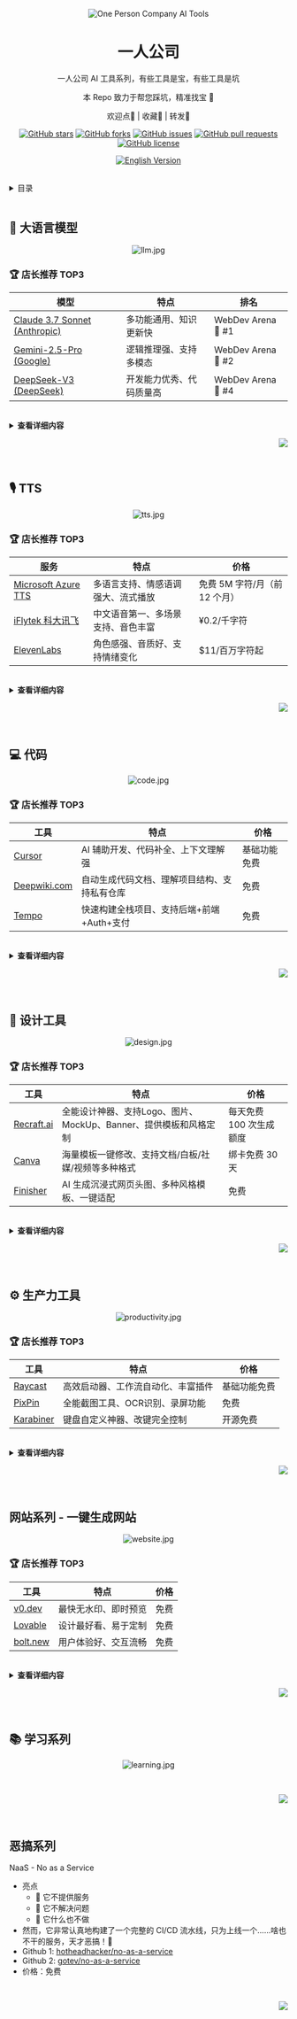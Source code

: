 <div align="center"><a name="readme-top"></a>

![One Person Company AI Tools](./assets/gif/banner-cape.gif)

<h1>一人公司</h1>

一人公司 AI 工具系列，有些工具是宝，有些工具是坑

本 Repo 致力于帮您踩坑，精准找宝 🤩

欢迎点🌟 | 收藏🔖 | 转发🫰

[![GitHub stars][star-shield]][star-link]
[![GitHub forks][fork-shield]][fork-link]
[![GitHub issues][issue-shield]][issue-link]
[![GitHub pull requests][pr-shield]][pr-link]
[![GitHub license][license-shield]][license-link]

[![English Version][en-shield]][en-link]

</div>

<br>

<details>
  <summary><kbd>目录</kbd></summary>

  ### 目录

- [🤖 大语言模型](#-大语言模型)
  - [店长推荐 TOP3](#-店长推荐-top3)
  - [查看详细内容](#)
- [🎙️ TTS](#️-tts)
  - [店长推荐 TOP3](#-店长推荐-top3-1)
  - [查看详细内容](#)
- [💻 代码](#-代码)
  - [店长推荐 TOP3](#-店长推荐-top3-2)
  - [查看详细内容](#)
  - [全栈开发与快速构建](#全栈开发与快速构建)
  - [代码理解与文档](#代码理解与文档)
- [🎨 设计工具](#-设计工具)
  - [店长推荐 TOP3](#-店长推荐-top3-3)
  - [查看详细内容](#)
- [⚙️ 生产力工具](#-生产力工具)
  - [店长推荐 TOP3](#-店长推荐-top3-4)
  - [查看详细内容](#)
- [🌐 网站系列](#网站系列---一键生成网站)
  - [店长推荐 TOP3](#-店长推荐-top3-5)
  - [查看详细内容](#)
- [📚 学习系列](#-学习系列)
  - [查看详细内容](#)
- [👻 恶搞系列](#恶搞系列)
  - [查看详细内容](#)

</details>

<br>


## 🤖 大语言模型
<div align="center">

![llm.jpg](./assets/jpg/llm.jpg)

</div>

### 🏆 店长推荐 TOP3
| 模型 | 特点 | 排名 |
|------|------|------|
| [Claude 3.7 Sonnet (Anthropic)](https://www.anthropic.com/) | 多功能通用、知识更新快 | WebDev Arena 🥇 #1 |
| [Gemini-2.5-Pro (Google)](https://deepmind.google/technologies/gemini/) | 逻辑推理强、支持多模态 | WebDev Arena 🥈 #2 |
| [DeepSeek-V3 (DeepSeek)](https://github.com/deepseek-ai/) | 开发能力优秀、代码质量高 | WebDev Arena 🏅 #4 |

<br>

<details>
<summary><b>查看详细内容</b></summary>

在日常使用中，我会经常切换不同的大语言模型来获取更全面的答案。目前我主要使用 Claude 3.7 Sonnet 和 Gemini 2.5 Pro，这两个模型在各方面都表现出色。当遇到需要进一步验证的问题时，我也会使用 DeepSeek 和 Grok 来交叉对比，以获得更准确的答案。


#### 📊 WebDev Arena 实时排行
https://web.lmarena.ai/leaderboard
| 模型 | Chatbot Arena 排名 | Source |
|------|---------------------|--------|
| [Claude 3.7 Sonnet (Anthropic)](https://www.anthropic.com/) | 🥇 #1                 | [LMArena](https://web.lmarena.ai/leaderboard) |
| [Gemini-2.5-Pro-Exp-03-25 (Google)](https://deepmind.google/technologies/gemini/) | 🥈 #2                 | [LMArena](https://web.lmarena.ai/leaderboard) |
| [Claude 3.5 Sonnet (Anthropic)](https://www.anthropic.com/index/claude-3-5-sonnet) | 🥉 #3                 | [LMArena](https://web.lmarena.ai/leaderboard) |
| [DeepSeek-V3-0324 (DeepSeek)](https://github.com/deepseek-ai/) | 🏅 #4                 | [LMArena](https://web.lmarena.ai/leaderboard) |
| [early-grok-3 (xAI)](https://x.ai) | 🏅 #6                 | [LMArena](https://web.lmarena.ai/leaderboard) |
| [GPT-4o-2024-11-20 (OpenAI)](https://openai.com/chatgpt) | 🏅 #20                | [LMArena](https://web.lmarena.ai/leaderboard) |
| [Alama (评测平台)](https://alama.ai) | ✅ 模型对比聚合平台 | -      |

<br>

#### 📊 Chatbot Arena 实时排行
https://web.lmarena.ai/leaderboard

| 模型 | Chatbot Arena 排名 (UB) | Source |
|------|-------------------------|--------|
| [Gemini-2.5-Pro-Exp-03-25 (Google)](https://deepmind.google/technologies/gemini/) | 🥇 #1                     | [LMArena](https://web.lmarena.ai/leaderboard) |
| [ChatGPT-4o-latest (OpenAI)](https://openai.com/chatgpt) | 🥈 #2                     | [LMArena](https://web.lmarena.ai/leaderboard) |
| [Grok-3-Preview-02-24 (xAI)](https://x.ai) | 🥈 #2                     | [LMArena](https://web.lmarena.ai/leaderboard) |
| [GPT-4.5-Preview (OpenAI)](https://openai.com/) | 🥈 #2                     | [LMArena](https://web.lmarena.ai/leaderboard) |
| [Gemini-2.0-Flash-Thinking-Exp-01-21 (Google)](https://deepmind.google/technologies/gemini/) | 🏅 #5                     | [LMArena](https://web.lmarena.ai/leaderboard) |
| [Gemini-2.0-Pro-Exp-02-05 (Google)](https://deepmind.google/technologies/gemini/) | 🏅 #5                     | [LMArena](https://web.lmarena.ai/leaderboard) |
| [DeepSeek-V3-0324 (DeepSeek)](https://github.com/deepseek-ai/) | 🏅 #5                     | [LMArena](https://web.lmarena.ai/leaderboard) |
| [DeepSeek-R1 (DeepSeek)](https://github.com/deepseek-ai/) | 🏅 #7                     | [LMArena](https://web.lmarena.ai/leaderboard) |
| [Gemini-2.0-Flash-001 (Google)](https://deepmind.google/technologies/gemini/) | 🏅 #8                     | [LMArena](https://web.lmarena.ai/leaderboard) |
| [o1-2024-12-17 (OpenAI?)](https://openai.com/) | 🏅 #8                     | [LMArena](https://web.lmarena.ai/leaderboard) |
| [Gemma-3-27B-it (Google)](https://huggingface.co/google/gemma-3-27b-it) | 🏅 #10                    | [LMArena](https://web.lmarena.ai/leaderboard) |
| [Qwen2.5-Max (Alibaba)](https://huggingface.co/Qwen/Qwen2.5-72B-Chat) | 🏅 #11                    | [LMArena](https://web.lmarena.ai/leaderboard) |
| [o1-preview (OpenAI?)](https://openai.com/) | 🏅 #11                    | [LMArena](https://web.lmarena.ai/leaderboard) |
| [Claude 3.7 Sonnet (Anthropic)](https://www.anthropic.com/) | 🏅 #22                    | [LMArena](https://web.lmarena.ai/leaderboard) |

</details>


<div align="right">

[![][back-to-top]](#readme-top)

</div>

<br>

## 🎙️ TTS

<div align="center">

![tts.jpg](./assets/jpg/tts.jpg)

</div>

### 🏆 店长推荐 TOP3
| 服务 | 特点 | 价格 |
|------|------|------|
| [Microsoft Azure TTS](https://azure.microsoft.com/en-us/products/cognitive-services/text-to-speech/) | 多语言支持、情感语调强大、流式播放 | 免费 5M 字符/月（前 12 个月） |
| [iFlytek 科大讯飞](https://www.xfyun.cn/services/online_tts) | 中文语音第一、多场景支持、音色丰富 | ¥0.2/千字符 |
| [ElevenLabs](https://elevenlabs.io/) | 角色感强、音质好、支持情绪变化 | $11/百万字符起 |

<br>

<details>
<summary><b>查看详细内容</b></summary>

### 🏢 商业 TTS 服务（英文 + 多语言）

#### 1. [Microsoft Azure TTS](https://azure.microsoft.com/en-us/products/cognitive-services/text-to-speech/)
- 多语言语音合成服务
- 支持 SSML 控制、情绪语调、流式播放
- 免费 5M 字符/月（前 12 个月）

#### 2. [Google Cloud TTS](https://cloud.google.com/text-to-speech)
- WaveNet / Neural2 语音技术
- 支持中文普通话和台语，多种声音选择
- 免费 4M 字符/月（前 12 个月）

#### 3. [Amazon Polly](https://aws.amazon.com/polly/)
- 可部署在 AWS 各产品中
- 支持多语言、Speech Marks（断句）
- 免费 5M 字符/月（前 12 个月）

#### 4. [IBM Watson TTS](https://www.ibm.com/cloud/watson-text-to-speech)
- 支持多语种语音合成
- 提供企业级服务

#### 5. [ElevenLabs](https://elevenlabs.io/)
- 支持情绪变化与角色风格
- 提供英文和中文语音合成
- 支持语音克隆和流式播放 API

#### 6. [PlayHT](https://play.ht/)
- Web 端流式 TTS 服务
- 提供免费使用额度

#### 7. [OpenAI TTS](https://platform.openai.com/docs/guides/text-to-speech)
- 支持 Whisper 语音识别对接
- 中文支持待完善

#### 8. [Deepgram](https://deepgram.com/product/text-to-speech)
- 实时流式语音合成
- 支持多语言和声音风格
- 提供试用额度

#### 9. [Neuphonic](https://neuphonic.ai)
- 多语言语音合成服务
- 提供 API 和 SDK
- 有免费试用

#### 10. [Murf AI](https://murf.ai/)
- 配音和画外音制作工具
- 支持 120+ 种声音和 20+ 种语言
- 提供试用版本

#### 11. [Resemble AI](https://www.resemble.ai/)
- 语音克隆技术
- 实时语音合成
- 企业级 API 服务

<br>

### 🇨🇳 中文 TTS 服务

#### 1. [iFlytek 科大讯飞](https://www.xfyun.cn/services/online_tts)
- 中文语音合成服务
- 支持流式合成、自定义音色、音色克隆
- 应用于教育、客服、阅读等场景

#### 2. [Baidu TTS](https://ai.baidu.com/tech/speech/tts)
- 提供离线 SDK 与云服务
- 面向企业级语音交互应用

#### 3. [MiniMax TTS](https://blog.fal.ai/minimax-text-to-speech-models-now-available-on-fal/)
- 实时语音合成服务
- 支持多语言音色
- 适用于 AI Agent 场景

#### 4. ByteDance（字节跳动）SeedTTS / MegaTTS3
- 内部语音合成技术
- 支持语音克隆和情绪表达
- 用于公司产品（抖音、剪映）

#### 5. [Cartesia Sonic TTS](https://cartesia.ai/product/text-to-speech-tts)
- 低延迟语音合成
- 支持音色克隆
- 适用于医疗、客服等领域

#### 6. [Fish Speech](https://github.com/fishaudio/fish-speech)
- 开源语音合成系统
- 支持多语言和音色克隆
- 提供流式推理

#### 7. [CosyVoice (阿里巴巴)](https://github.com/FunAudioLLM/CosyVoice)
- 开源多语言语音合成系统
- 支持情感语调和多语种
- 轻量化部署方案

#### 8. [火山引擎 TTS](https://www.volcengine.com/product/speech-tech)
- 中英文双语支持
- 提供流式合成和离线 SDK
- 企业级服务

<br>

### 🔓 开源/自部署 TTS 方案

#### 1. [Fish Speech](https://github.com/fishaudio/fish-speech)
- 支持 8 种语言
- 提供音色克隆功能
- 支持流式播放部署

#### 2. [CosyVoice (阿里)](https://github.com/FunAudioLLM/CosyVoice)
- 多语言支持
- 提供流式推理
- 轻量化部署方案

#### 3. [Coqui TTS](https://github.com/coqui-ai/TTS)
- 支持中文模型配置
- 可进行模型训练和微调
- 开源社区维护

#### 4. [Mimic (Mycroft AI)](https://github.com/MycroftAI/mimic1)
- 轻量级语音合成系统
- 适用于嵌入式设备

#### 5. [Bark (by Suno)](https://github.com/suno-ai/bark)
- 支持多模态输出
- 非流式生成模式

#### 6. [Tortoise TTS](https://github.com/neonbjb/tortoise-tts)
- 高质量语音合成
- 非实时生成模式

#### 7. [VITS](https://github.com/jaywalnut310/vits)
- 端到端语音合成
- 支持多语言训练
- 社区持续改进

#### 8. VoiceCanvas
- 支持 50+ 种语言和方言的文本转语音，提供多种男声和女声选择
- 个性化声音克隆：仅需 10 秒音频样本即可创建专属 AI 声音，支持跨语言使用
- 高级功能：语速调节、音频可视化、逐字朗读模式、一键下载音频文件
- 灵活的订阅计划：免费试用、按月/按年订阅、按量付费选项
- 支持自部署，代码 100% 开源，适合开发者和内容创作者使用

<br>

### 📊 功能对比表（中英文 TTS）

| 名称            | 中文 | 英文 | 流式 | 克隆 | 开源 | 特点                 | 价格 |
|-----------------|------|------|------|------|------|----------------------|------|
| Azure TTS       | ✅✅✅ | ✅✅✅ | ✅   | ❌   | ❌   | 商业标准，情感支持强 | $4/百万字符 |
| Google TTS      | ✅✅  | ✅✅✅ | ⚠️   | ❌   | ❌   | 稳定好用             | $4/百万字符 |
| iFlytek         | ✅✅✅ | ✅    | ✅   | ✅   | ❌   | 中文第一             | ¥0.2/千字符 |
| MiniMax         | ✅✅  | ✅    | ✅   | ✅   | ❌   | 适合 Agent           | ¥0.3/千字符 |
| Baidu TTS       | ✅✅  | ❌    | ✅   | ❌   | ❌   | 企业级可落地         | ¥0.2/千字符 |
| ByteDance TTS   | ✅✅✅ | ✅    | ✅   | ✅✅ | ❌   | 中文高保真 + 情绪    | 内部使用 |
| Cartesia Sonic  | ✅✅✅ | ✅    | ✅✅ | ✅✅ | ❌   | 高速、准确、可控     | 企业定制 |
| ElevenLabs      | ⚠️    | ✅✅✅ | ✅   | ✅   | ❌   | 角色感强，音质好     | $11/百万字符起 |
| Murf AI         | ❌    | ✅✅✅ | ✅   | ✅   | ❌   | 专业配音级           | $13/月起 |
| Resemble AI     | ⚠️    | ✅✅  | ✅   | ✅✅ | ❌   | 克隆技术领先         | 企业定制 |
| 火山引擎 TTS    | ✅✅  | ✅    | ✅   | ❌   | ❌   | 企业级服务           | ¥0.3/千字符 |
| Fish Speech     | ✅✅  | ✅    | ✅   | ✅   | ✅   | 快速开源部署         | 波动 |
| CosyVoice       | ✅✅  | ✅    | ✅   | ✅   | ✅   | 多语 + 轻量          | 波动 |
| Coqui TTS       | ✅（需配置）| ✅ | ⚠️   | ✅   | ✅   | 可训练，社区活跃     | 波动 |
| Bark            | ✅    | ✅    | ❌   | ✅   | ✅   | 情绪丰富，生成慢     | 波动 |
| Tortoise TTS    | ✅    | ✅✅  | ❌   | ✅   | ✅   | 高质量非实时输出     | 波动 |
| VITS            | ✅    | ✅    | ⚠️   | ✅   | ✅   | 端到端训练           | 波动 |

</details>


<div align="right">

[![][back-to-top]](#readme-top)

</div>

<br>

## 💻 代码
<div align="center">

![code.jpg](./assets/jpg/code.jpg)

</div>

### 🏆 店长推荐 TOP3
| 工具 | 特点 | 价格 |
|------|------|------|
| [Cursor](https://cursor.com) | AI 辅助开发、代码补全、上下文理解强 | 基础功能免费 |
| [Deepwiki.com](http://Deepwiki.com) | 自动生成代码文档、理解项目结构、支持私有仓库 | 免费 |
| [Tempo](https://tempo.new) | 快速构建全栈项目、支持后端+前端+Auth+支付 | 免费 |

<br>

<details>
<summary><b>查看详细内容</b></summary>

- **IDE**
  - [TRAE][trae-link]
  - [Cursor][cursor-link]
    - AI 辅助开发
    - 3.7 免费用 + 免费
  - [VS Code][vscode-link]
    - 开源免费
    - 插件丰富
  - [Windsurf][windsurf-link]
    - 轻量级开发工具
    - 完全免费

- **命令行终端**
  - [Warp][warp-link]
    - AI 增强终端
    - 提供免费额度

### 代码理解与文档
- [Deepwiki.com](http://Deepwiki.com)
  - 📝 自动为你的代码生成技术文档、函数说明、API 注释
  - 🧠 支持自然语言提问，理解代码上下文含义
  - 🧩 可生成"项目百科"，结构清晰、层级分明
  - 🕵️ 适合快速上手新项目、提升文档覆盖率
  - 🔒 支持私有仓库，数据安全

- [gitsummarize](https://github.com/antarixxx/gitsummarize)
  - 📄 架构级概览
  - 📁 目录 & 文件总结
  - 🧠 用自然语言解释代码目的、流程与结构
  - 🔗 提取业务逻辑与规则
  - 📊 自动绘制架构图与流程图

- [gitdiagram.com](https://gitdiagram.com)
  - 🧠 支持大型代码仓库的全局理解
  - 🏗️ 可视化展示文件结构、模块依赖、函数关系
  - 🔍 点击任意节点即可查看源码详情
  - 🤝 支持团队共享与嵌入文档
  - 🚀 极简输入 GitHub 链接即可开始分析

### 全栈开发与快速构建
- [Tempo](https://tempo.new)
  - 后端 + 前端 + Auth + 支付
- [Chef](https://chef.convex.dev)
  - 后端 + 前端 + Auth
- [Vibe Code App](https://apps.apple.com/us/app/vibecode/id6742912146)
  - App
- [v0](https://v0.dev)
  - 前端/Apps/Games
- [Bolt](https://bolt.new)
  - 前端/Apps/Games
- [Lovable](https://lovable.dev)
  - 前端/Apps/Games
- [Firebase Studio](https://firebase.google.com)
  - 前端/Apps/Games
- [Devin](https://devin.ai)
  - 前端/Apps/Games
- [HeyBoss](https://heybossai.com)
  - 前端/Apps/Games
- [Replit](https://replit.com)
  - 前端/Apps/Games
- [Same](https://same.dev)
  - 前端/Apps/Games
- [a0](https://a0.dev)
  - 前端/Apps/Games
- [Vibe Coder](https://vibecoder.gg)
  - 前端/Apps/Games
- [ShipAny](https://shipany.ai)
  - 前端/Apps/Games
- [CopyWeb](https://copyweb.ai)
  - 前端/Apps/Games
- [Seede](https://seede.ai)
  - 前端/Apps/Games
- [Magic Patterns](https://magicpatterns.com)
  - AI 原型设计平台，用于产品团队快速构建原型、获取用户反馈并进行数据驱动决策。

</details>

<div align="right">

[![][back-to-top]](#readme-top)

</div>

<br>

## 🎨 设计工具
<div align="center">

![design.jpg](./assets/jpg/design.jpg)

</div>

### 🏆 店长推荐 TOP3
| 工具 | 特点 | 价格 |
|------|------|------|
| [Recraft.ai](https://www.recraft.ai) | 全能设计神器、支持Logo、图片、MockUp、Banner、提供模板和风格定制 | 每天免费 100 次生成额度 |
| [Canva](https://www.canva.com) | 海量模板一键修改、支持文档/白板/社媒/视频等多种格式 | 绑卡免费 30 天 |
| [Finisher](https://finisher.co/lab/header/) | AI 生成沉浸式网页头图、多种风格模板、一键适配 | 免费 |

<br>

<details>
<summary><b>查看详细内容</b></summary>

### 全能设计
| 工具 | 特点 | 定价 |
|------|------|------|
| [Recraft.ai][recraft-link] | 🔥🔥🔥 强烈推荐<br>支持 Logo、图片、MockUp、Banner<br>提供模板和风格定制 | 每天免费 100 次生成额度 |

### 运营设计
| 工具 | 特点 | 定价 |
|------|------|------|
| [Canva][canva-link] | 支持文档、白板、社媒、视频等<br>海量模板一键修改 | 绑卡免费 30 天 |

### 网站设计
| 工具 | 特点 | 定价 |
|------|------|------|
| [Relume][relume-link] | 一句话生成完整网站<br>与 Figma 无缝集成 | 绑卡免费 30 天 |
| [Finisher](https://finisher.co/lab/header/) | AI 生成沉浸式网页头图<br>多种风格模板可选<br>自动适配文案、CTA、背景图<br>即用即改，适合开发者、设计师、创作者 | 免费 |

### 3D 设计
| 工具 | 特点 | 定价 |
|------|------|------|
| [Blender][blender-link] | 支持 AI 控制<br>[MCP 控制器][blender-mcp-link] | 完全开源免费 |
| [Spline][spline-link] | 社区免费模板<br>支持网页端设计<br>快速上手 | 免费使用 |

### 动态设计
| 工具 | 特点 | 定价 |
|------|------|------|
| [Jitter][jitter-link] | 专注 Hero 动画<br>简单易用 | 免费版够用 |
| [HailuoAI][hailuo-link] | 支持多种动态效果<br>适合社媒内容 | 免费版够用 |
| [KlingAI][kling-link] | AI 驱动转换<br>社媒优化 | 免费版够用 |

### 工作流设计
| 工具 | 特点 | 定价 |
|------|------|------|
| [Overflow][overflow-link] | 界面美观<br>支持交互展示 | 免费下载使用 |

### Logo 设计
| 工具 | 特点 | 定价 |
|------|------|------|
| [Fiverr][fiverr-link] | 专业设计平台 | 付费服务 |
| [Design.com][design-link] | AI 生成 | 免费试用 |
| [AILogoGenerator][ailogo-link] | 简单快速 | 完全免费 |
| [LogoMakr][logomakr-link] | 自定义强 | 免费使用 |
| [LogoPony][logopony-link] | 风格多样 | 免费试用 |
| [Looka][looka-link] | 品牌套件 | 免费试用 |

</details>

<div align="right">

[![][back-to-top]](#readme-top)

</div>


<br>

## ⚙️ 生产力工具

<div align="center">

![productivity.jpg](./assets/jpg/productivity.jpg)

</div>

### 🏆 店长推荐 TOP3
| 工具 | 特点 | 价格 |
|------|------|------|
| [Raycast](https://www.raycast.com) | 高效启动器、工作流自动化、丰富插件 | 基础功能免费 |
| [PixPin](https://pixpin.cn) | 全能截图工具、OCR识别、录屏功能 | 免费 |
| [Karabiner](https://karabiner-elements.pqrs.org) | 键盘自定义神器、改键完全控制 | 开源免费 |

<br>

<details>
<summary><b>查看详细内容</b></summary>

### 系统增强
- [Raycast][raycast-link]
  - 🔥🔥🔥 强烈推荐
  - 快速启动器
  - 工作流自动化
  - 基础功能免费

- [Karabiner][karabiner-link]
  - 🔥🔥🔥 强烈推荐
  - 键盘自定义
  - 功能强大
  - 开源免费

- [Rectangle][rectangle-link]
  - 窗口管理工具
  - 快捷键操作
  - 完全免费

- [Ice][ice-link]
  - 工具栏增强
  - 轻量高效
  - 开源免费

### 媒体工具

- [PixPin][pixpin-link]
  - 🔥🔥🔥 强烈推荐
  - 全能截图工具
  - 支持 GIF 录制
  - OCR 文字识别
  - 丰富标注功能

- [Downie][downie-link]
  - 🔥 推荐
  - 视频下载工具
  - 支持多平台
  - 提供试用
  - 视频下载工具
  - 支持多平台
  - 提供试用

- [MotionShot][motionshot-link]
  - 专业演示录制
  - 交互式标注
  - $7/月或$140 终身

- [Cap](https://cap.so)
  - 开源 Loom 替代品
  - 屏幕录制与分享
  - [GitHub](https://github.com/CapSoftware/Cap)

- [Kap][kap-link]
  - GIF 录制工具
  - 简单易用
  - 开源免费

- [KeyCastr][keycastr-link]
  - 按键显示工具
  - 录制演示必备
  - 开源免费

- [OBS][obs-link]
  - 专业录屏软件
  - 直播推流
  - 开源免费

- [IINA][iina-link]
  - 现代视频播放器
  - 界面美观
  - 开源免费

- [Youtube Music 桌面端](https://github.com/th-ch/youtube-music)
  - 支持背景播放（王炸功能）
  - 内置 ad blocker 所以没广告
  - 内置下载器，支持离线下载
  - 跨平台，支持插件系统，很多插件
  - 免费



### 日常效率
- [Pastebot][pastebot-link]
  - 剪贴板管理
  - 历史记录
  - $13 终身授权

- [CleanShot][cleanshot-link]
  - 专业截图工具
  - 录屏功能
  - $29 终身授权

- [Setapp][setapp-link]
  - 应用订阅合集
  - 优质应用精选
  - $10/月订阅

- [Toolfolio](https://toolfolio.io)
  - 精选工具集合：平台精心挑选并分类整理了各类高质量工具，方便用户快速找到所需资源。
  - 多平台资源支持：提供适用于 Figma、Framer、Webflow 等平台的 UI 组件、模板和插件，助力设计与开发工作流。
  - AI 与自动化工具：涵盖视频生成、写作辅助、语音识别等 AI 工具，提升内容创作效率。
  - 定期更新与推荐：平台持续更新工具库，并通过博客和新闻通讯分享最新的工具和资源。
  - 免费

- [AI Flow Chat](https://aiflowchat.com)
  -	🔥🔥🔥 强烈推荐
	-	可视化 AI 工作流搭建工具
	-	无需编程，拖拽式创建 AI 流程
	-	支持多模型组合（Fast / Standard / Premium）
	-	一键分享，可打包为可用小应用
	-	自动化内容创作、数据分析、研究报告等
	-	免费试用，无需绑定信用卡

</details>

<div align="right">

[![][back-to-top]](#readme-top)

</div>


<br>

## 网站系列 - 一键生成网站

<div align="center">

![website.jpg](./assets/jpg/website.jpg)

</div>

### 🏆 店长推荐 TOP3
| 工具 | 特点 | 价格 |
|------|------|------|
| [v0.dev](https://v0.dev) | 最快无水印、即时预览 | 免费 |
| [Lovable](https://lovable.dev) | 设计最好看、易于定制 | 免费 |
| [bolt.new](https://bolt.new) | 用户体验好、交互流畅 | 免费 |

<br>
<details>
<summary><b>查看详细内容</b></summary>

- [v0.dev][v0-link]
  - 耗时：2分钟
  - 特点：最快无水印
  - 价格：免费
  - 演示：[查看][v0-demo-link]

- [lovable][lovable-link]
  - 耗时：3分钟
  - 特点：最好看
  - 价格：免费
  - 演示：[查看][lovable-demo-link]

- [bolt.new][bolt-link]
  - 耗时：3分钟
  - 特点：体验好
  - 价格：免费
  - 演示：[查看][bolt-demo-link]

- [heyboss][heyboss-link]
  - 耗时：12分钟
  - 特点：送$10
  - 价格：免费
  - 演示：[查看][heyboss-demo-link]

- [replit][replit-link]
  - 耗时：4分钟
  - 特点：$25/月额度
  - 价格：需绑卡
  - 演示：-

</details>

<div align="right">

[![][back-to-top]](#readme-top)

</div>

<br>

## 📚 学习系列

<div align="center">

![learning.jpg](./assets/jpg/learning.jpg)

</div>



<br>

<div align="right">

[![][back-to-top]](#readme-top)

</div>


<br>

## 恶搞系列

<div align="center">


</div>

 NaaS - No as a Service
  - 亮点
    - 🧱 它不提供服务
    - 🛑 它不解决问题
    - 🚫 它什么也不做
  - 然而，它非常认真地构建了一个完整的 CI/CD 流水线，只为上线一个……啥也不干的服务，天才恶搞！👀
  - Github 1: [hotheadhacker/no-as-a-service](https://github.com/hotheadhacker/no-as-a-service)
  - Github 2: [gotev/no-as-a-service](https://github.com/gotev/no-as-a-service)
  - 价格：免费


<br>

<div align="right">

[![][back-to-top]](#readme-top)

</div>


<!-- Shields -->
[back-to-top]: https://img.shields.io/badge/-Back_to_top-gray?style=flat-square
[star-shield]: https://img.shields.io/github/stars/cyfyifanchen/one-person-company?style=flat-square&logo=github&color=FFD700&logoColor=white&logoBackground=FFA500
[star-link]: https://github.com/cyfyifanchen/one-person-company/stargazers
[fork-shield]: https://img.shields.io/github/forks/cyfyifanchen/one-person-company?style=flat-square&logo=github&color=FFD700&logoColor=white&logoBackground=FFA500
[fork-link]: https://github.com/cyfyifanchen/one-person-company/network
[issue-shield]: https://img.shields.io/github/issues/cyfyifanchen/one-person-company?style=flat-square&logo=github&color=FFD700&logoColor=white&logoBackground=FFA500
[issue-link]: https://github.com/cyfyifanchen/one-person-company/issues
[pr-shield]: https://img.shields.io/github/issues-pr/cyfyifanchen/one-person-company?style=flat-square&logo=github&color=FFD700&logoColor=white&logoBackground=FFA500
[pr-link]: https://github.com/cyfyifanchen/one-person-company/pulls
[license-shield]: https://img.shields.io/github/license/cyfyifanchen/one-person-company?style=flat-square&logo=github&color=FFD700&logoColor=white&logoBackground=FFA500
[license-link]: https://github.com/cyfyifanchen/one-person-company/blob/main/LICENSE
[en-shield]: https://img.shields.io/badge/English-README-orange?style=for-the-badge&logo=markdown&logoColor=white
[en-link]: ./assets/README-EN.md

<!-- Tool Links -->
[grok-link]: http://Grok.com
[kling-link]: http://klingai.com
[relume-link]: http://Relume.io
[trae-link]: http://TRAE.ai
[cursor-link]: http://Cursor.com
[warp-link]: http://warp.dev
[deta-link]: http://deta.Surf
[capcut-link]: https://www.capcut.cn/
[napkin-link]: http://Napkin.ai
[canva-link]: http://Canva.com
[excalidraw-link]: http://Excalidraw.com
[webflow-link]: http://Webflow.com
[framer-link]: http://framer.com

<!-- Website Generator Links -->
[v0-link]: http://v0.dev
[v0-demo-link]: http://v0-saa-s-landing-page-zucn5j.vercel.app
[lovable-link]: http://lovable.dev
[lovable-demo-link]: http://fab-landing-magic.lovable.app
[bolt-link]: http://bolt.new
[bolt-demo-link]: http://frabjous-liger-0a7f6a.netlify.app
[heyboss-link]: http://heyboss.xyz
[heyboss-demo-link]: http://4debce98.heyboss.tech/f28ae845
[replit-link]: http://replit.com

<!-- Daily Tools Links -->
[raycast-link]: http://raycast.com
[rectangle-link]: http://rectangleapp.com
[karabiner-link]: http://karabiner-elements.pqrs.org
[ice-link]: http://github.com/jordanbaird/Ice
[pixpin-link]: https://pixpin.cn
[motionshot-link]: https://motionshot.app
[snipaste-link]: http://snipaste.com
[kap-link]: http://getkap.co
[keycastr-link]: http://github.com/keycastr/keycastr
[obs-link]: http://obsproject.com
[iina-link]: http://iina.io
[downie-link]: http://software.charliemonroe.net/downie
[pastebot-link]: http://tapbots.com/pastebot
[cleanshot-link]: http://cleanshot.com
[setapp-link]: http://setapp.com

<!-- Design Tool Links -->
[recraft-link]: http://recraft.ai
[recraft-invite-link]: http://recraft.ai/invite/YB1Vrv0YOG
[design-link]: http://design.com/ai-logo-generator
[ailogo-link]: http://ailogogenerator.net
[logomakr-link]: http://logomakr.com
[logopony-link]: http://logopony.com
[looka-link]: http://looka.com
[blender-link]: http://blender.org
[spline-link]: http://spline.design
[jitter-link]: http://jitter.video
[hailuo-link]: http://hailuoai.com/video
[overflow-link]: http://overflow.io
[fiverr-link]: https://www.fiverr.com/categories/graphics-design/creative-logo-design
[vscode-link]: https://code.visualstudio.com
[windsurf-link]: https://www.windsurfapp.com
[cap-link]: https://cap.so
[cap-github-link]: https://github.com/CapSoftware/Cap
